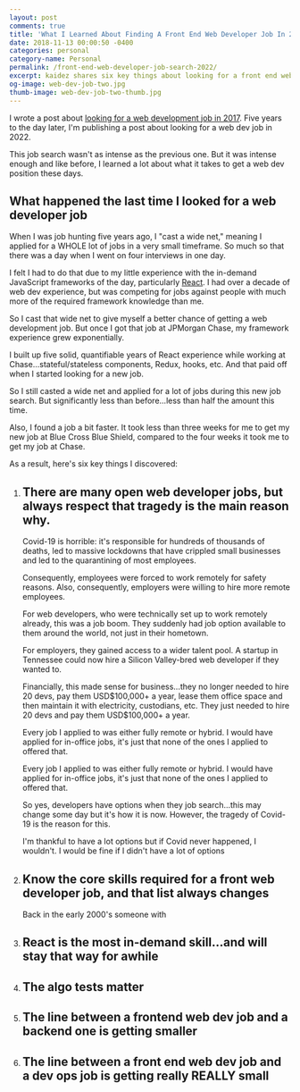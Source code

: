 ```yaml
---
layout: post
comments: true
title: 'What I Learned About Finding A Front End Web Developer Job In 2022'
date: 2018-11-13 00:00:50 -0400
categories: personal
category-name: Personal
permalink: /front-end-web-developer-job-search-2022/
excerpt: kaidez shares six key things about looking for a front end web developer job in 2022.
og-image: web-dev-job-two.jpg
thumb-image: web-dev-job-two-thumb.jpg
---
```


I wrote a post about <a href="/front-end-web-developer-job-search/">looking for a web development job in 2017</a>. Five years to the day later, I'm publishing a post about looking for a web dev job in 2022.

This job search wasn't as intense as the previous one. But it was intense enough and like before, I learned a lot about what it takes to get a web dev position these days.

<h2>What happened the last time I looked for a web developer job</h2>
When I was job hunting five years ago, I "cast a wide net," meaning I applied for a WHOLE lot of jobs in a very small timeframe. So much so that there was a day when I went on four interviews in one day.

I felt I had to do that due to my little experience with the in-demand JavaScript frameworks of the day, particularly <a href="https://reactjs.org/">React</a>. I had over a decade of web dev experience, but was competing for jobs against people with much more of the required framework knowledge than me.

So I cast that wide net to give myself a better chance of getting a web development job. But once I got that job at JPMorgan Chase, my framework experience grew exponentially.

I built up five solid, quantifiable years of React experience while working at Chase...stateful/stateless components, Redux, hooks, etc. And that paid off when I started looking for a new job.

So I still casted a wide net and applied for a lot of jobs during this new job search. But significantly less than before...less than half the amount this time.

Also, I found a job a bit faster. It took less than three weeks for me to get my new job at Blue Cross Blue Shield, compared to the four weeks it took me to get my job at Chase.

As a result, here's six key things I discovered:

<ol>
<li class="post__list-item">
<h2>
There are many open web developer jobs, but always respect that tragedy is the main reason why.</h2>

<p>Covid-19 is horrible: it's responsible for hundreds of thousands of deaths, led to massive lockdowns that have crippled small businesses and led to the quarantining of most employees.</p>

<p>Consequently, employees were forced to work remotely for safety reasons. Also, consequently, employers were willing to hire more remote employees.</p>

<p>For web developers, who were technically set up to work remotely already, this was a job boom. They suddenly had job option available to them around the world, not just in their hometown.</p>

<p>For employers, they gained access to a wider talent pool. A startup in Tennessee could now hire a Silicon Valley-bred web developer if they wanted to.</p>

<p>Financially, this made sense for business...they no longer needed to hire 20 devs, pay them USD$100,000+ a year, lease them office space and then maintain it with electricity, custodians, etc. They just needed to hire 20 devs and pay them USD$100,000+ a year.</p>

<p>Every job I applied to was either fully remote or hybrid. I would have applied for in-office jobs, it's just that none of the ones I applied to offered that.</p>

<p>Every job I applied to was either fully remote or hybrid. I would have applied for in-office jobs, it's just that none of the ones I applied to offered that.</p>

<p>So yes, developers have options when they job search...this may change some day but it's how it is now. However, the tragedy of Covid-19 is the reason for this.</p>

<p>I'm thankful to have a lot options but if Covid never happened, I wouldn't. I would be fine if I didn't have a lot of options</p>
</li>

<li class="post__list-item">
<h2>Know the core skills required for a front web developer job, and that list always changes</h2>
Back in the early 2000's someone with 
</li>

<li class="post__list-item">
<h2>React is the most in-demand skill...and will stay that way for awhile</h2>
</li>

<li class="post__list-item">
<h2>The algo tests matter</h2>
</li>

<li class="post__list-item">
<h2>The line between a frontend web dev job and a backend one is getting smaller</h2>
</li>

<li class="post__list-item">
<h2>The line between a front end web dev job and a dev ops job is getting really REALLY small</h2>
</li>
</ol>
